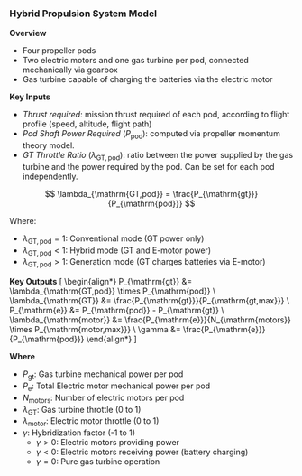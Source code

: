 ### Hybrid Propulsion System Model

**Overview**
- Four propeller pods
- Two electric motors and one gas turbine per pod, connected mechanically via gearbox
- Gas turbine capable of charging the batteries via the electric motor


**Key Inputs**
- *Thrust required*: mission thrust required of each pod, according to flight profile (speed, altitude, flight path)
- *Pod Shaft Power Required* ($P_{\mathrm{pod}}$): computed via propeller momentum theory model.
- *GT Throttle Ratio* ($\lambda_{\mathrm{GT,pod}}$): ratio between the power supplied by the gas turbine and the power required by the pod. Can be set for each pod independently. 

$$
\lambda_{\mathrm{GT,pod}} = \frac{P_{\mathrm{gt}}}{P_{\mathrm{pod}}}
$$

Where:
- $\lambda_{\mathrm{GT,pod}} = 1$: Conventional mode (GT power only)
- $\lambda_{\mathrm{GT,pod}} < 1$: Hybrid mode (GT and E-motor power)
- $\lambda_{\mathrm{GT,pod}} > 1$: Generation mode (GT charges batteries via E-motor)

**Key Outputs**
\[
\begin{align*}
P_{\mathrm{gt}} &= \lambda_{\mathrm{GT,pod}} \times P_{\mathrm{pod}} \\
\lambda_{\mathrm{GT}} &= \frac{P_{\mathrm{gt}}}{P_{\mathrm{gt,max}}} \\
P_{\mathrm{e}} &= P_{\mathrm{pod}} - P_{\mathrm{gt}} \\
\lambda_{\mathrm{motor}} &= \frac{P_{\mathrm{e}}}{N_{\mathrm{motors}} \times P_{\mathrm{motor,max}}} \\
\gamma &= \frac{P_{\mathrm{e}}}{P_{\mathrm{pod}}}
\end{align*}
\]

**Where**
- $P_{\mathrm{gt}}$: Gas turbine mechanical power per pod
- $P_{\mathrm{e}}$: Total Electric motor mechanical power per pod
- $N_{\mathrm{motors}}$: Number of electric motors per pod
- $\lambda_{\mathrm{GT}}$: Gas turbine throttle (0 to 1)
- $\lambda_{\mathrm{motor}}$: Electric motor throttle (0 to 1)
- $\gamma$: Hybridization factor (-1 to 1)
  - $\gamma > 0$: Electric motors providing power
  - $\gamma < 0$: Electric motors receiving power (battery charging)
  - $\gamma = 0$: Pure gas turbine operation
